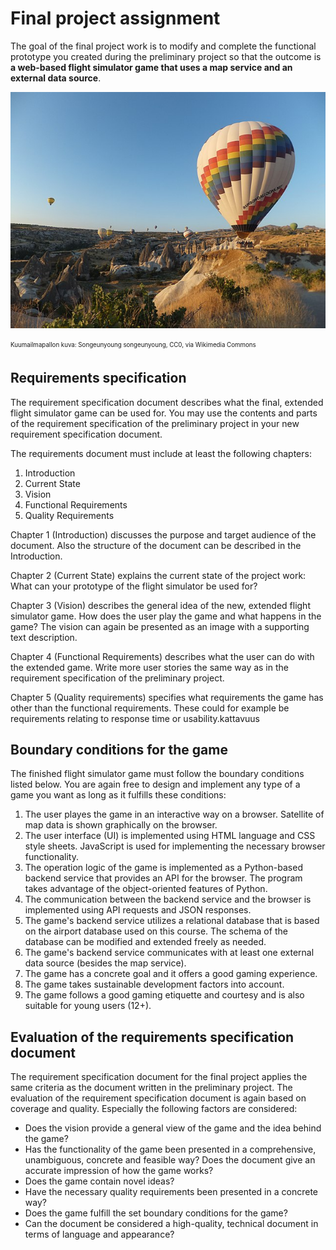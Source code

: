 # Final project assignment

The goal of the final project work is to modify and complete the functional prototype you created during the preliminary 
project so that the outcome is **a web-based flight simulator game that uses a map service and an external data source**.

![Hot-air Balloon](img/640px-Hot_Air_Balloon_Launch_(Unsplash).jpg)

<sub><sup>Kuumailmapallon kuva: Songeunyoung songeunyoung, CC0, via Wikimedia Commons</sup></sub>


## Requirements specification

The requirement specification document describes what the final, extended flight simulator game can be used for. 
You may use the contents and parts of the requirement specification of the preliminary project in your new requirement 
specification document.

The requirements document must include at least the following chapters:
1. Introduction
2. Current State
3. Vision
4. Functional Requirements
5. Quality Requirements

Chapter 1 (Introduction) discusses the purpose and target audience of the document. Also the structure of the document can be 
described in the Introduction.

Chapter 2 (Current State) explains the current state of the project work: What can your prototype of the flight simulator be used for?

Chapter 3 (Vision) describes the general idea of the new, extended flight simulator game. How does the user play the game and what 
happens in the game? The vision can again be presented as an image with a supporting text description.

Chapter 4 (Functional Requirements) describes what the user can do with the extended game. Write more user stories the same way 
as in the requirement specification of the preliminary project.

Chapter 5 (Quality requirements) specifies what requirements the game has other than the functional requirements. These could for example be
requirements relating to response time or usability.kattavuus

## Boundary conditions for the game

The finished flight simulator game must follow the boundary conditions listed below. You are again free to design and implement any type 
of a game you want as long as it fulfills these conditions:

1. The user playes the game in an interactive way on a browser. Satellite of map data is shown graphically on the browser.
2. The user interface (UI) is implemented using HTML language and CSS style sheets. JavaScript is used for implementing the necessary 
browser functionality.
3. The operation logic of the game is implemented as a Python-based backend service that provides an API for the browser. The program takes advantage of the object-oriented features of Python.
4. The communication between the backend service and the browser is implemented using API requests and JSON responses.
5. The game's backend service utilizes a relational database that is based on the airport database used on this course. The schema of 
the database can be modified and extended freely as needed.
6. The game's backend service communicates with at least one external data source (besides the map service).
6. The game has a concrete goal and it offers a good gaming experience.
7. The game takes sustainable development factors into account.
8. The game follows a good gaming etiquette and courtesy and is also suitable for young users (12+).

## Evaluation of the requirements specification document

The requirement specification document for the final project applies the same criteria as the document written in the preliminary project. 
The evaluation of the requirement specification document is again based on coverage and quality. Especially the following factors are considered:
- Does the vision provide a general view of the game and the idea behind the game?
- Has the functionality of the game been presented in a comprehensive, unambiguous, concrete and feasible way? Does the document give an accurate 
impression of how the game works?
- Does the game contain novel ideas?
- Have the necessary quality requirements been presented in a concrete way?
- Does the game fulfill the set boundary conditions for the game?
- Can the document be considered a high-quality, technical document in terms of language and appearance?
